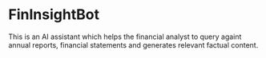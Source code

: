 # FinInsightBot
This is an AI assistant which helps the financial analyst to query againt annual reports, financial statements and generates relevant factual content.
